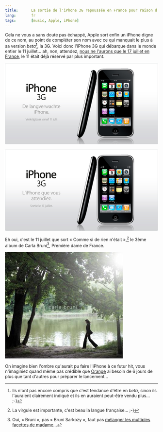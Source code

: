 ```yaml
---
title:      La sortie de l'iPhone 3G repoussée en France pour raison d'État
lang:       fr
tags:       [music, Apple, iPhone]
---
```


Cela ne vous a sans doute pas échappé, Apple sort enfin un iPhone digne de ce nom, au point de compléter son nom avec ce qui manquait le plus à sa version *beta*[^1], la 3G. Voici donc l'iPhone 3G qui débarque dans le monde entier le 11 juillet… ah, non, attendez, [nous ne l'aurons que le 17 juillet en France](http://www.iphon.fr/post/2008/06/09/Le-11-Non-le-17-juillet), le 11 était déjà réservé par plus important.

[^1]: Ils n'ont pas encore compris que c'est tendance d'être en *beta*, sinon ils l'auraient clairement indiqué et ils en auraient peut-être vendu plus… ;-)

![](Apple_-_iPhone_3G_-_Pays-Bas.jpg "L'iPhone 3G aux Pays-Bas et presque partout ailleurs le 11 juillet")

![](Apple_-_iPhone_3G.jpg "L'iPhone 3G en France le 17 juillet")

Eh oui, c'est le 11 juillet que sort « Comme si de rien n'était »,[^2] le 3ème album de Carla Bruni[^3], Première dame de France.

![](Carla_Bruni_-_Comme_si_de_rien_n_etait.jpg "« Comme si de rien n'était », 3ème album de Carla Bruni")

On imagine bien l'ombre qu'aurait pu faire l'iPhone à ce futur hit, vous n'imaginiez quand même pas crédible que [Orange](http://iphone.orange.fr/) ai besoin de 6 jours de plus que tant d'autres pour préparer le lancement…

[^2]: La virgule est importante, c'est beau la langue française… ;-)

[^3]: Oui, « Bruni », pas « Bruni Sarkozy », faut pas [mélanger les multiples facettes de madame](http://www.europe1.fr/Info/Actualite-Politique/Institutions/Carla-Bruni-reste-de-gauche-mais-votera-Sarkozy)…
